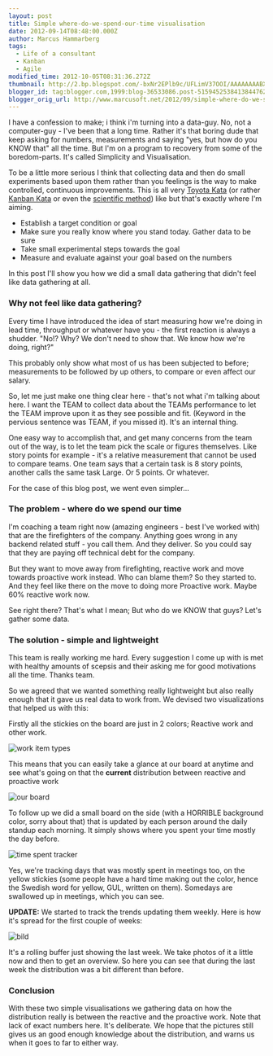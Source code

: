 ```yaml
---
layout: post
title: Simple where-do-we-spend-our-time visualisation
date: 2012-09-14T08:48:00.000Z
author: Marcus Hammarberg
tags:
  - Life of a consultant
  - Kanban
  - Agile
modified_time: 2012-10-05T08:31:36.272Z
thumbnail: http://2.bp.blogspot.com/-bxNr2EPlb9c/UFLimV37OOI/AAAAAAAABXw/0PXZ_3EBzxA/s72-c/work+item+types.JPG
blogger_id: tag:blogger.com,1999:blog-36533086.post-5159452538413844762
blogger_orig_url: http://www.marcusoft.net/2012/09/simple-where-do-we-spend-our-time.html
---
```


I have a confession to make; i think i'm turning into a data-guy. No, not a computer-guy - I've been that a long time. Rather it's that boring dude that keep asking for numbers, measurements and saying "yes, but how do you KNOW that" all the time. But I'm on a program to recovery from some of the boredom-parts. It's called Simplicity and Visualisation.

To be a little more serious I think that collecting data and then do small experiments based upon them rather than you feelings is the way to make controlled, continuous improvements. This is all very [Toyota Kata](http://www-personal.umich.edu/~mrother/Homepage.html) (or rather [Kanban Kata](http://hakanforss.wordpress.com/2012/07/12/kanban-katas-and-recipes-kanban-leadership-retreat-2012-session-klrat/) or even the [scientific method](http://en.wikipedia.org/wiki/Scientific_method)) like but that's exactly where I'm aiming.

- Establish a target condition or goal
- Make sure you really know where you stand today. Gather data to be sure
- Take small experimental steps towards the goal
- Measure and evaluate against your goal based on the numbers

In this post I'll show you how we did a small data gathering that didn't feel like data gathering at all.

### Why not feel like data gathering?

Every time I have introduced the idea of start measuring how we're doing in lead time, throughput or whatever have you - the first reaction is always a shudder. "No!? Why? We don't need to show that. We know how we're doing, right?"

This probably only show what most of us has been subjected to before; measurements to be followed by up others, to compare or even affect our salary.

So, let me just make one thing clear here - that's not what i'm talking about here. I want the TEAM to collect data about the TEAMs performance to let the TEAM improve upon it as they see possible and fit. (Keyword in the pervious sentence was TEAM, if you missed it). It's an internal thing.

One easy way to accomplish that, and get many concerns from the team out of the way, is to let the team pick the scale or figures themselves. Like story points for example - it's a relative measurement that cannot be used to compare teams. One team says that a certain task is 8 story points, another calls the same task Large. Or 5 points. Or whatever.

For the case of this blog post, we went even simpler...

### The problem - where do we spend our time

I'm coaching a team right now (amazing engineers - best I've worked with) that are the firefighters of the company. Anything goes wrong in any backend related stuff - you call them. And they deliver. So you could say that they are paying off technical debt for the company.

But they want to move away from firefighting, reactive work and move towards proactive work instead. Who can blame them? So they started to. And they feel like there on the move to doing more Proactive work. Maybe 60% reactive work now.

See right there? That's what I mean; But who do we KNOW that guys? Let's gather some data.

### The solution - simple and lightweight

This team is really working me hard. Every suggestion I come up with is met with healthy amounts of scepsis and their asking me for good motivations all the time. Thanks team.

So we agreed that we wanted something really lightweight but also really enough that it gave us real data to work from. We devised two visualizations that helped us with this:

Firstly all the stickies on the board are just in 2 colors; Reactive work and other work.

![work item types](http://2.bp.blogspot.com/-bxNr2EPlb9c/UFLimV37OOI/AAAAAAAABXw/0PXZ_3EBzxA/s320/work+item+types.JPG)

This means that you can easily take a glance at our board at anytime and see what's going on that the **current** distribution between reactive and proactive work

![our board](http://4.bp.blogspot.com/-tZcm6EzinkE/UFLik2vIafI/AAAAAAAABXk/clx_3_PRJsc/s320/our+board.jpg)

To follow up we did a small board on the side (with a HORRIBLE background color, sorry about that) that is updated by each person around the daily standup each morning. It simply shows where you spent your time mostly the day before.

![time spent tracker](http://4.bp.blogspot.com/-OHqTw7WW9gU/UFLiliDVMmI/AAAAAAAABXs/QSF0_hexvK4/s320/time+spent+tracker.JPG)

Yes, we're tracking days that was mostly spent in meetings too, on the yellow stickies (some people have a hard time making out the color, hence the Swedish word for yellow, GUL, written on them). Somedays are swallowed up in meetings, which you can see.

**UPDATE:** We started to track the trends updating them weekly. Here is how it's spread for the first couple of weeks:

![bild](http://3.bp.blogspot.com/-F4QVmvVW_sw/UG6a0oehbNI/AAAAAAAABY8/IAsikqTdU1I/s320/bild+(2).JPG)

It's a rolling buffer just showing the last week. We take photos of it a little now and then to get an overview. So here you can see that during the last week the distribution was a bit different than before.

### Conclusion

With these two simple visualisations we gathering data on how the distribution really is between the reactive and the proactive work. Note that lack of exact numbers here. It's deliberate. We hope that the pictures still gives us an good enough knowledge about the distribution, and warns us when it goes to far to either way.
